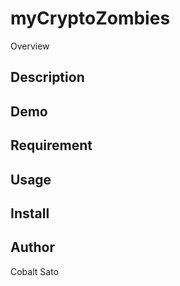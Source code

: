 myCryptoZombies 
====

Overview

## Description

## Demo

## Requirement

## Usage

## Install

## Author
Cobalt Sato
